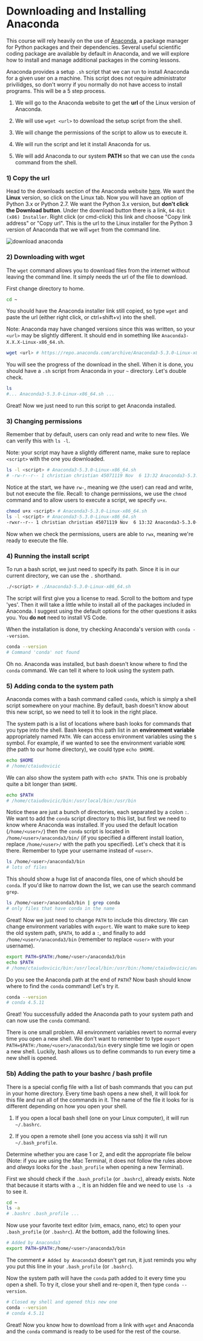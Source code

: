 # Downloading and Installing Anaconda
This course will rely heavily on the use of [Anaconda](https://www.anaconda.com/), a package manager for Python packages and their dependencies. Several useful scientific coding package are available by default in Anaconda, and we will explore how to install and manage additional packages in the coming lessons.

Anaconda provides a setup `.sh` script that we can run to install Anaconda for a given user on a machine. This script does not require administrator privilidges, so don't worry if you normally do not have access to install programs. This will be a 5 step process.

1) We will go to the Anaconda website to get the **url** of the Linux version of Anaconda.

2) We will use `wget <url>` to download the setup script from the shell.

3) We will change the permissions of the script to allow us to execute it.

4) We will run the script and let it install Anaconda for us.

5) We will add Anaconda to our system **PATH** so that we can use the `conda` command from the shell.

### 1) Copy the url
Head to the downloads section of the Anaconda website [here](https://www.anaconda.com/download/#linux). We want the **Linux** version, so click on the Linux tab. Now you will have an option of Python 3.x or Python 2.7. We want the Python 3.x version, but **don't click the Download button**. Under the download button there is a link, `64-Bit (x86) Installer`. Right click (or cmd-click) this link and choose "Copy link address" or "Copy url". This is the url to the Linux installer for the Python 3 version of Anaconda that we will `wget` from the command line.

![download anaconda](./data/download.png)

### 2) Downloading with wget

The `wget` command allows you to download files from the internet without leaving the command line. It simply needs the url of the file to download. 

First change directory to home.
```bash
cd ~
```

You should have the Anaconda installer link still copied, so type `wget` and paste the url (either right click, or ctrl+shift+v) into the shell. 

Note: Anaconda may have changed versions since this was written, so your `<url>` may be slightly different. It should end in something like `Anaconda3-X.X.X-Linux-x86_64.sh`.
```bash
wget <url> # https://repo.anaconda.com/archive/Anaconda3-5.3.0-Linux-x86_64.sh
```

You will see the progress of the download in the shell. When it is done, you should have a `.sh` script from Anaconda in your `~` directory. Let's double check.
```bash
ls
#... Anaconda3-5.3.0-Linux-x86_64.sh ...
```

Great! Now we just need to run this script to get Anaconda installed.

### 3) Changing permissions
Remember that by default, users can only read and write to new files. We can verify this with `ls -l`. 

Note: your script may have a slightly different name, make sure to replace `<script>` with the one you downloaded.
```bash
ls -l <script> # Anaconda3-5.3.0-Linux-x86_64.sh
# -rw-r--r-- 1 christian christian 45071119 Nov  6 13:32 Anaconda3-5.3.0-Linux-x86_64.sh
```

Notice at the start, we have `rw-`, meaning we (the user) can read and write, but not execute the file. Recall: to change permissions, we use the `chmod` command and to allow users to execute a script, we specify `u+x`. 
```bash
chmod u+x <script> # Anaconda3-5.3.0-Linux-x86_64.sh
ls -l <script> # Anaconda3-5.3.0-Linux-x86_64.sh
-rwxr--r-- 1 christian christian 45071119 Nov  6 13:32 Anaconda3-5.3.0-Linux-x86_64.sh
```

Now when we check the permissions, users are able to `rwx`, meaning we're ready to execute the file.

### 4) Running the install script
To run a bash script, we just need to specify its path. Since it is in our current directory, we can use the `.` shorthand.
```bash
./<script> # ./Anaconda3-5.3.0-Linux-x86_64.sh
```

The script will first give you a license to read. Scroll to the bottom and type 'yes'. Then it will take a little while to install all of the packages included in Anaconda. I suggest using the default options for the other questions it asks you. You **do not** need to install VS Code.

When the installation is done, try checking Anaconda's version with `conda --version`.
```bash
conda --version
# Command 'conda' not found
```

Oh no. Anaconda was installed, but bash doesn't know where to find the `conda` command. We can tell it where to look using the system path.

### 5) Adding conda to the system path
Anaconda comes with a bash command called `conda`, which is simply a shell script somewhere on your machine. By default, bash doesn't know about this new script, so we need to tell it to look in the right place.

The system path is a list of locations where bash looks for commands that you type into the shell. Bash keeps this path list in an **environment variable** appropriately named `PATH`. We can access environment variables using the `$` symbol. For example, if we wanted to see the environment variable `HOME` (the path to our home directory), we could type `echo $HOME`.
```bash
echo $HOME
# /home/ctaiudovicic
```  

We can also show the system path with `echo $PATH`. This one is probably quite a bit longer than `$HOME`.
```bash
echo $PATH
# /home/ctaiudovicic/bin:/usr/local/bin:/usr/bin
```

Notice these are just a bunch of directories, each separated by a colon `:`. We want to add the `conda` script directory to this list, but first we need to know where Anaconda was installed. If you used the default location (`/home/<user>/`) then the `conda` script is located in `/home/<user>/anaconda3/bin/` (if you specified a different install loation, replace `/home/<user>/` with the path you specified). Let's check that it is there. Remember to type your username instead of `<user>`.
```bash
ls /home/<user>/anaconda3/bin
# lots of files
```

This should show a huge list of anaconda files, one of which should be `conda`. If you'd like to narrow down the list, we can use the search command `grep`.
```bash
ls /home/<user>/anaconda3/bin | grep conda
# only files that have conda in the name
```

Great! Now we just need to change `PATH` to include this directory. We can change environment variables with `export`. We want to make sure to keep the old system path, `$PATH`, to add a `:`, and finally to add `/home/<user>/anaconda3/bin` (remember to replace `<user>` with your username).
```bash
export PATH=$PATH:/home/<user>/anaconda3/bin
echo $PATH
# /home/ctaiudovicic/bin:/usr/local/bin:/usr/bin:/home/ctaiudovicic/anaconda3/bin
```

Do you see the Anaconda path at the end of `PATH`? Now bash should know where to find the `conda` command! Let's try it.
```bash
conda --version
# conda 4.5.11
```

Great! You successfully added the Anaconda path to your system path and can now use the `conda` command.

There is one small problem. All environment variables revert to normal every time you open a new shell. We don't want to remember to type `export PATH=$PATH:/home/<user>/anaconda3/bin` every single time we login or open a new shell. Luckily, bash allows us to define commands to run every time a new shell is opened.

### 5b) Adding the path to your bashrc / bash profile
There is a special config file with a list of bash commands that you can put in your home directory. Every time bash opens a new shell, it will look for this file and run all of the commands in it. The name of the file it looks for is different depending on how you open your shell.

1) If you open a local bash shell (one on your Linux computer), it will run `~/.bashrc`.

2) If you open a remote shell (one you access via ssh) it will run `~/.bash_profile`.

Determine whether you are case 1 or 2, and edit the appropriate file below (Note: if you are using the Mac Terminal, it does not follow the rules above and *always* looks for the `.bash_profile` when opening a new Terminal).

First we should check if the `.bash_profile` (or `.bashrc`), already exists. Note that because it starts with a `.`, it is an hidden file and we need to use `ls -a` to see it.
```bash
cd ~
ls -a
# .bashrc .bash_profile ...
```

Now use your favorite text editor (vim, emacs, nano, etc) to open your `.bash_profile` (or `.bashrc`). At the bottom, add the following lines.
```bash
# Added by Anaconda3
export PATH=$PATH:/home/<user>/anaconda3/bin
```

The comment `# Added by Anaconda3` doesn't get run, it just reminds you why you put this line in your `.bash_profile` (or `.bashrc`).

Now the system path will have the `conda` path added to it every time you open a shell. To try it, close your shell and re-open it, then type `conda --version`.
```bash
# Closed my shell and opened this new one
conda --version
# conda 4.5.11
```

Great! Now you know how to download from a link with `wget` and Anaconda and the `conda` command is ready to be used for the rest of the course.